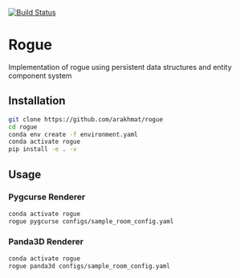 [![Build Status](https://travis-ci.com/arakhmat/rogue.svg?branch=master)](https://travis-ci.com/arakhmat/rogue)

# Rogue
Implementation of rogue using persistent data structures and entity component system

## Installation
```bash
git clone https://github.com/arakhmat/rogue
cd rogue
conda env create -f environment.yaml
conda activate rogue
pip install -e . -v
```

## Usage
### Pygcurse Renderer
```bash
conda activate rogue
rogue pygcurse configs/sample_room_config.yaml
```

### Panda3D Renderer
```bash
conda activate rogue
rogue panda3d configs/sample_room_config.yaml
```
